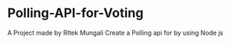 # Polling-API-for-Voting

A Project made by RItek Mungali
Create a Polling api for by using Node js
